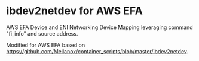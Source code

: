 # ibdev2netdev for AWS EFA
AWS EFA Device and ENI Networking Device Mapping leveraging command "fi_info" and source address.

Modified for AWS EFA based on https://github.com/Mellanox/container_scripts/blob/master/ibdev2netdev.
